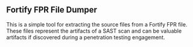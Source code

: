## Fortify FPR File Dumper

This is a simple tool for extracting the source files from a Fortify FPR file. These files represent the artifacts of a SAST scan and can be valuable artifacts if discovered during a penetration testing engagement.